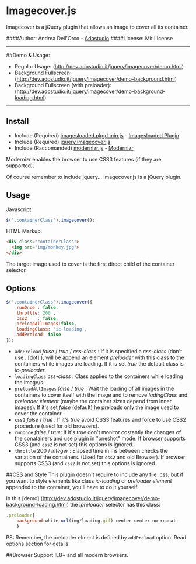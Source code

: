 Imagecover.js
==========
Imagecover is a jQuery plugin that allows an image to cover all its container.

####Author: Andrea Dell'Orco - [Adostudio](http://www.adostudio.it)
####License: Mit License
* * *
##Demo & Usage:
+ Regular Usage: (http://dev.adostudio.it/jquery/imagecover/demo.html)
+ Background Fullscreen: (http://dev.adostudio.it/jquery/imagecover/demo-background.html)
+ Background Fullscreen (with preloader): (http://dev.adostudio.it/jquery/imagecover/demo-background-loading.html)

* * *

## Install

+ Include (Required) [imagesloaded.pkgd.min.js](http://imagesloaded.desandro.com/imagesloaded.pkgd.min.js) - [Imagesloaded Plugin](https://github.com/desandro/imagesloaded)
+ Include (Required) [jquery.imagecover.js](http://dev.adostudio.it/jquery/imagecover/js/jquery.imagecover.js)
+ Include (Raccomanded) [modernizr.js](http://cdnjs.cloudflare.com/ajax/libs/modernizr/2.7.1/modernizr.dev.js) -  [Modernizr](http://modernizr.com/)

Modernizr enables the browser to use CSS3 features (if they are supported).

Of course remember to include jquery... imagecover.js is a jQuery plugin.


## Usage
Javascript: 
``` js
$('.containerClass').imagecover();
```
HTML Markup:
``` html
<div class="containerClass">
  <img src="img/monkey.jpg">
</div>
```

The target image used to cover is the first direct child of the container selector.


## Options
``` js
$('.containerClass').imagecover({
	runOnce	: false,
	throttle: 200 , 
	css2	: false,
	preloadAllImages:false,
	loadingClass: 'ic-loading',
	addPreload: false
});
```

+ `addPreload` _false_ / _true_ / _css-class_ : If it is specified a _css-class_ (don't use . [dot] ), will be append an element _preloader_ with this class to the containers while images are loading. If it is set _true_ the default class is _ic-preloader_.
+ `loadingClass` _css-class_ : Class applied to the containers while loading the image/s.
+ `preloadAllImages` _false_ / _true_ : Wait the loading of all images in the containers to cover itself with the image  and to remove _ladingClass_ and _preloader element_ (maybe  the container sizes depend from inner images). If it's set _false_ (default) he preloads only the image used to cover the container.
+ `css2` _false_ / _true_ : If it's  _true_ avoid CSS3 features and force to use CSS2 procedure (used for old browsers). 
+ `runOnce` _false_ / _true_: If  it's _true_ don't monitor costantly the changes of the conatainers and use plugin in "oneshot" mode. If browser supports CSS3 (and `css2` is not set) this options is ignored.
+ `throttle` 200 / _integer_ : Elapsed time in ms between checks the variation of the containers. (Used for `css2` and old Browser). If browser supports CSS3 (and `css2` is not set) this options is ignored.

##CSS and Style
This plugin doesn't require to include any file .css, but if you want to style elements like class _ic-loading_ or _preloader element_ appended to the container, you'll have to do it yourself.

In this [demo] (http://dev.adostudio.it/jquery/imagecover/demo-background-loading.html) the _.preloader_ selector has this class:
``` js
.preloader{
	background:white url(img/loading.gif) center center no-repeat;
	}
```

PS: Remember, the preloader elment is defined by `addPreload` option. Read options section for details.

##Browser Support
IE8+ and all modern browsers. 
